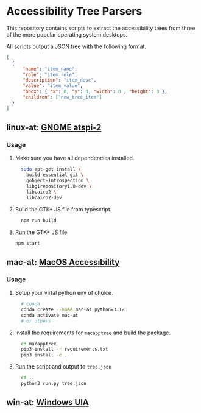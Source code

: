 # Accessibility Tree Parsers

This repository contains scripts to extract the accessibility trees from three of the more popular operating system desktops.

All scripts output a JSON tree with the following format.

```json
[
  {
      "name": "item_name",
      "role": "item_role",
      "description": "item_desc",
      "value": "item_value",
      "bbox": { "x": 0, "y": 0, "width": 0 , "height": 0 },
      "children": ["new_tree_item"]
  }
]
```

## linux-at:  [GNOME atspi-2](https://docs.gtk.org/atspi2/)

### Usage

1. Make sure you have all dependencies installed.

    ```bash
      sudo apt-get install \
        build-essential git \
        gobject-introspection \
        libgirepository1.0-dev \
        libcairo2 \
        libcairo2-dev
    ```

2. Build the GTK+ JS file from typescript.

    ```bash
      npm run build
    ```

3. Run the GTK+ JS file.

    ```bash
    npm start
    ```

## mac-at:  [MacOS Accessibility](https://developer.apple.com/documentation/accessibility)

### Usage

1. Setup your virtal python env of choice.

    ```bash
      # conda
      conda create --name mac-at python=3.12
      conda activate mac-at
      # or others
    ```

2. Install the requirements for `macapptree` and build the package.

    ```bash
      cd macapptree
      pip3 install -r requirements.txt
      pip3 install -e .
    ```

3. Run the script and output to `tree.json`

    ```bash
      cd ..
      python3 run.py tree.json
    ```

## win-at:  [Windows UIA](https://learn.microsoft.com/en-us/dotnet/framework/ui-automation/ui-automation-overview)
